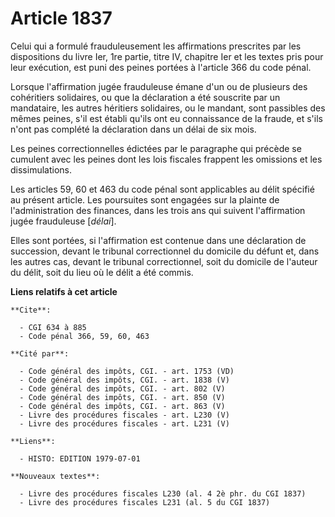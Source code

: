 # Article 1837

Celui qui a formulé frauduleusement les affirmations prescrites par les dispositions du livre Ier, 1re partie, titre IV,
chapitre Ier et les textes pris pour leur exécution, est puni des peines portées à l'article 366 du code pénal.

Lorsque l'affirmation jugée frauduleuse émane d'un ou de plusieurs des cohéritiers solidaires, ou que la déclaration a été
souscrite par un mandataire, les autres héritiers solidaires, ou le mandant, sont passibles des mêmes peines, s'il est établi
qu'ils ont eu connaissance de la fraude, et s'ils n'ont pas complété la déclaration dans un délai de six mois.

Les peines correctionnelles édictées par le paragraphe qui précède se cumulent avec les peines dont les lois fiscales
frappent les omissions et les dissimulations.

Les articles 59, 60 et 463 du code pénal sont applicables au délit spécifié au présent article. Les poursuites sont engagées
sur la plainte de l'administration des finances, dans les trois ans qui suivent l'affirmation jugée frauduleuse [*délai*].

Elles sont portées, si l'affirmation est contenue dans une déclaration de succession, devant le tribunal correctionnel du
domicile du défunt et, dans les autres cas, devant le tribunal correctionnel, soit du domicile de l'auteur du délit, soit du
lieu où le délit a été commis.

**Liens relatifs à cet article**

	**Cite**:

	  - CGI 634 à 885
	  - Code pénal 366, 59, 60, 463

	**Cité par**:

	  - Code général des impôts, CGI. - art. 1753 (VD)
	  - Code général des impôts, CGI. - art. 1838 (V)
	  - Code général des impôts, CGI. - art. 802 (V)
	  - Code général des impôts, CGI. - art. 850 (V)
	  - Code général des impôts, CGI. - art. 863 (V)
	  - Livre des procédures fiscales - art. L230 (V)
	  - Livre des procédures fiscales - art. L231 (V)

	**Liens**:

	  - HISTO: EDITION 1979-07-01

	**Nouveaux textes**:

	  - Livre des procédures fiscales L230 (al. 4 2è phr. du CGI 1837)
	  - Livre des procédures fiscales L231 (al. 5 du CGI 1837)
